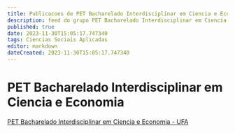 ```yaml
---
title: Publicacoes de PET Bacharelado Interdisciplinar em Ciencia e Economia - UFA 
description: feed do grupo PET Bacharelado Interdisciplinar em Ciencia e Economia - UFA
published: true
date: 2023-11-30T15:05:17.747340
tags: Ciencias Sociais Aplicadas
editor: markdown
dateCreated: 2023-11-30T15:05:17.747340
---
```


# PET Bacharelado Interdisciplinar em Ciencia e Economia
[PET Bacharelado Interdisciplinar em Ciencia e Economia - UFA](/grupo/269PETBachareladoInterdisciplinaremCienciaeEconomiaUFA)